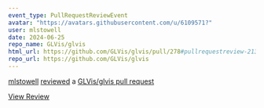 ```yaml
---
event_type: PullRequestReviewEvent
avatar: "https://avatars.githubusercontent.com/u/6109571?"
user: mlstowell
date: 2024-06-25
repo_name: GLVis/glvis
html_url: https://github.com/GLVis/glvis/pull/278#pullrequestreview-2139983968
repo_url: https://github.com/GLVis/glvis
---
```


<a href='https://github.com/mlstowell' target='_blank'>mlstowell</a> <a href='https://github.com/GLVis/glvis/pull/278#pullrequestreview-2139983968' target='_blank'>reviewed</a> a <a href='https://github.com/GLVis/glvis/pull/278' target='_blank'>GLVis/glvis pull request</a>

<small></small>

<a href='https://github.com/GLVis/glvis/pull/278#pullrequestreview-2139983968' target='_blank'>View Review</a>